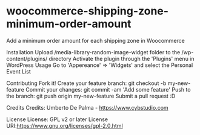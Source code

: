 # woocommerce-shipping-zone-minimum-order-amount
Add a minimum order amount for each shipping zone in Woocommerce

Installation
Upload /media-library-random-image-widget folder to the /wp-content/plugins/ directory
Activate the plugin through the 'Plugins' menu in WordPress
Usage
Go to 'Appereance' => 'Widgets' and select the Personal Event List

Contributing
Fork it!
Create your feature branch: git checkout -b my-new-feature
Commit your changes: git commit -am 'Add some feature'
Push to the branch: git push origin my-new-feature
Submit a pull request :D


Credits
Credits: Umberto De Palma - https://www.cybstudio.com

License
License: GPL v2 or later License URI:https://www.gnu.org/licenses/gpl-2.0.html
